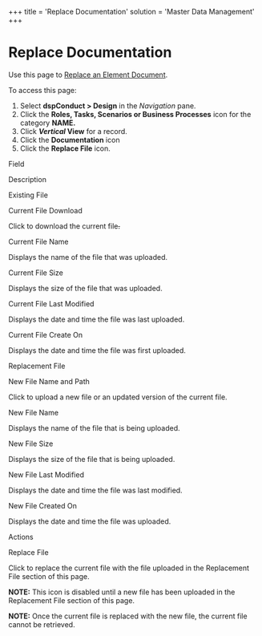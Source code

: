 +++
title = 'Replace Documentation'
solution = 'Master Data Management'
+++

# Replace Documentation

<div class="use">

Use this page to [Replace an Element
Document](Replace_an_Element_Document.htm).

</div>

To access this page:

1.  Select <span style="font-weight: bold;">dspConduct </span>**\>
    Design** in the *Navigation* pane.
2.  Click the **Roles, Tasks, Scenarios or Business Processes** icon for
    the category **NAME.**
3.  Click <span style="font-weight: bold;">*Vertical* View</span> for a
    record.
4.  Click the **Documentation** icon
5.  Click the <span style="font-weight: bold;">Replace File</span> icon.

Field

Description

Existing File

Current File Download

Click to download the current file<span class="msoDel">~~.~~</span>

Current File Name

Displays the name of the file that was uploaded.

Current File Size

Displays the size of the file that was uploaded.

Current File Last Modified

Displays the date and time the file was last uploaded.

Current File Create On

Displays the date and time the file was first uploaded.

Replacement File

New File Name and Path

Click to upload a new file or an updated version of the current file.

New File Name

Displays the name of the file that is being uploaded.

New File Size

Displays the size of the file that is being uploaded.

New File Last Modified

Displays the date and time the file was last modified.

New File Created On

Displays the date and time the file was uploaded.

Actions

Replace File

Click to replace the current file with the file uploaded in the
Replacement File section of this page.

**NOTE:** This icon is disabled until a new file has been uploaded in
the Replacement File section of this page.

**NOTE:** Once the current file is replaced with the new file, the
current file cannot be retrieved.
